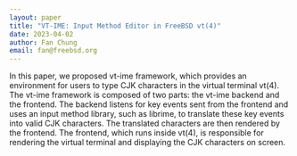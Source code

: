 ```yaml
---
layout: paper
title: "VT-IME: Input Method Editor in FreeBSD vt(4)"
date: 2023-04-02
author: Fan Chung
email: fan@freebsd.org
---
```

In this paper, we proposed vt-ime framework, which provides an environment for users to type CJK characters in the virtual terminal vt(4). The vt-ime framework is composed of two parts: the vt-ime backend and the frontend. The backend listens for key events sent from the frontend and uses an input method library, such as librime, to translate these key events into valid CJK characters. The translated characters are then rendered by the frontend. The frontend, which runs inside vt(4), is responsible for rendering the virtual terminal and displaying the CJK characters on screen.
